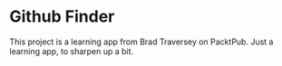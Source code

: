 # Github Finder
This project is a learning app from Brad Traversey on PacktPub. Just a learning app, to sharpen up a bit.
